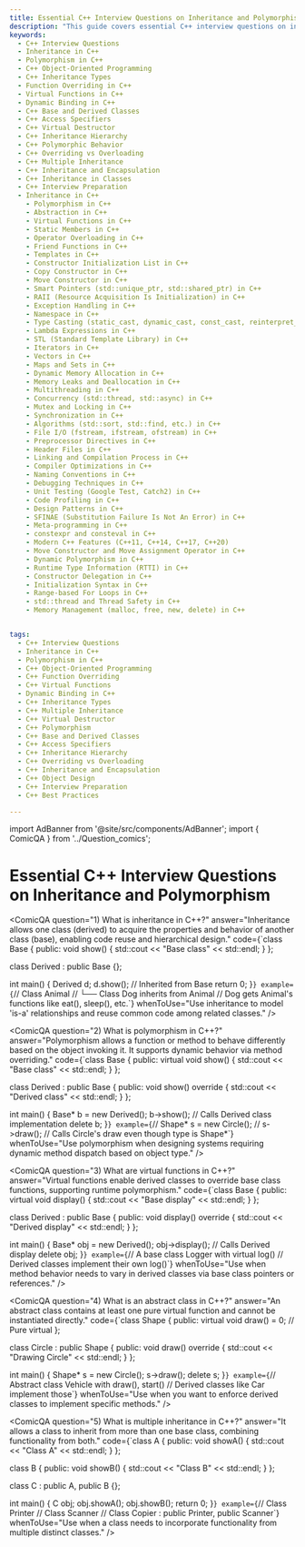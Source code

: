 ```yaml
---
title: Essential C++ Interview Questions on Inheritance and Polymorphism
description: "This guide covers essential C++ interview questions on inheritance and polymorphism, two of the core concepts of object-oriented programming (OOP). Learn about different types of inheritance (single, multiple, multilevel, hierarchical) and how polymorphism allows you to write flexible and reusable code. Understand the implementation of virtual functions, function overriding, and dynamic binding in C++ to prepare for technical interviews."
keywords:
  - C++ Interview Questions
  - Inheritance in C++
  - Polymorphism in C++
  - C++ Object-Oriented Programming
  - C++ Inheritance Types
  - Function Overriding in C++
  - Virtual Functions in C++
  - Dynamic Binding in C++
  - C++ Base and Derived Classes
  - C++ Access Specifiers
  - C++ Virtual Destructor
  - C++ Inheritance Hierarchy
  - C++ Polymorphic Behavior
  - C++ Overriding vs Overloading
  - C++ Multiple Inheritance
  - C++ Inheritance and Encapsulation
  - C++ Inheritance in Classes
  - C++ Interview Preparation
  - Inheritance in C++
    - Polymorphism in C++
    - Abstraction in C++
    - Virtual Functions in C++
    - Static Members in C++
    - Operator Overloading in C++
    - Friend Functions in C++
    - Templates in C++
    - Constructor Initialization List in C++
    - Copy Constructor in C++
    - Move Constructor in C++
    - Smart Pointers (std::unique_ptr, std::shared_ptr) in C++
    - RAII (Resource Acquisition Is Initialization) in C++
    - Exception Handling in C++
    - Namespace in C++
    - Type Casting (static_cast, dynamic_cast, const_cast, reinterpret_cast) in C++
    - Lambda Expressions in C++
    - STL (Standard Template Library) in C++
    - Iterators in C++
    - Vectors in C++
    - Maps and Sets in C++
    - Dynamic Memory Allocation in C++
    - Memory Leaks and Deallocation in C++
    - Multithreading in C++
    - Concurrency (std::thread, std::async) in C++
    - Mutex and Locking in C++
    - Synchronization in C++
    - Algorithms (std::sort, std::find, etc.) in C++
    - File I/O (fstream, ifstream, ofstream) in C++
    - Preprocessor Directives in C++
    - Header Files in C++
    - Linking and Compilation Process in C++
    - Compiler Optimizations in C++
    - Naming Conventions in C++
    - Debugging Techniques in C++
    - Unit Testing (Google Test, Catch2) in C++
    - Code Profiling in C++
    - Design Patterns in C++
    - SFINAE (Substitution Failure Is Not An Error) in C++
    - Meta-programming in C++
    - constexpr and consteval in C++
    - Modern C++ Features (C++11, C++14, C++17, C++20)
    - Move Constructor and Move Assignment Operator in C++
    - Dynamic Polymorphism in C++
    - Runtime Type Information (RTTI) in C++
    - Constructor Delegation in C++
    - Initialization Syntax in C++
    - Range-based For Loops in C++
    - std::thread and Thread Safety in C++
    - Memory Management (malloc, free, new, delete) in C++


tags:
  - C++ Interview Questions
  - Inheritance in C++
  - Polymorphism in C++
  - C++ Object-Oriented Programming
  - C++ Function Overriding
  - C++ Virtual Functions
  - Dynamic Binding in C++
  - C++ Inheritance Types
  - C++ Multiple Inheritance
  - C++ Virtual Destructor
  - C++ Polymorphism
  - C++ Base and Derived Classes
  - C++ Access Specifiers
  - C++ Inheritance Hierarchy
  - C++ Overriding vs Overloading
  - C++ Inheritance and Encapsulation
  - C++ Object Design
  - C++ Interview Preparation
  - C++ Best Practices

---
```

import AdBanner from '@site/src/components/AdBanner';
import { ComicQA } from '../Question_comics';

<div>
    <AdBanner />
</div>


# **Essential C++ Interview Questions on Inheritance and Polymorphism**
<ComicQA
  question="1) What is inheritance in C++?"
  answer="Inheritance allows one class (derived) to acquire the properties and behavior of another class (base), enabling code reuse and hierarchical design."
  code={`class Base {
  public:
    void show() { std::cout << "Base class" << std::endl; }
};

class Derived : public Base {};

int main() {
  Derived d;
  d.show();  // Inherited from Base
  return 0;
}`}
  example={`// Class Animal
// └── Class Dog inherits from Animal
// Dog gets Animal's functions like eat(), sleep(), etc.`}
  whenToUse="Use inheritance to model 'is-a' relationships and reuse common code among related classes."
/>

<ComicQA
  question="2) What is polymorphism in C++?"
  answer="Polymorphism allows a function or method to behave differently based on the object invoking it. It supports dynamic behavior via method overriding."
  code={`class Base {
  public:
    virtual void show() { std::cout << "Base class" << std::endl; }
};

class Derived : public Base {
  public:
    void show() override { std::cout << "Derived class" << std::endl; }
};

int main() {
  Base* b = new Derived();
  b->show();  // Calls Derived class implementation
  delete b;
}`}
  example={`// Shape* s = new Circle();
// s->draw();  // Calls Circle's draw even though type is Shape*`}
  whenToUse="Use polymorphism when designing systems requiring dynamic method dispatch based on object type."
/>

<ComicQA
  question="3) What are virtual functions in C++?"
  answer="Virtual functions enable derived classes to override base class functions, supporting runtime polymorphism."
  code={`class Base {
  public:
    virtual void display() { std::cout << "Base display" << std::endl; }
};

class Derived : public Base {
  public:
    void display() override { std::cout << "Derived display" << std::endl; }
};

int main() {
  Base* obj = new Derived();
  obj->display();  // Calls Derived display
  delete obj;
}`}
  example={`// A base class Logger with virtual log()
// Derived classes implement their own log()`}
  whenToUse="Use when method behavior needs to vary in derived classes via base class pointers or references."
/>

<ComicQA
  question="4) What is an abstract class in C++?"
  answer="An abstract class contains at least one pure virtual function and cannot be instantiated directly."
  code={`class Shape {
  public:
    virtual void draw() = 0;  // Pure virtual
};

class Circle : public Shape {
  public:
    void draw() override { std::cout << "Drawing Circle" << std::endl; }
};

int main() {
  Shape* s = new Circle();
  s->draw();
  delete s;
}`}
  example={`// Abstract class Vehicle with draw(), start()
// Derived classes like Car implement those`}
  whenToUse="Use when you want to enforce derived classes to implement specific methods."
/>

<ComicQA
  question="5) What is multiple inheritance in C++?"
  answer="It allows a class to inherit from more than one base class, combining functionality from both."
  code={`class A {
  public:
    void showA() { std::cout << "Class A" << std::endl; }
};

class B {
  public:
    void showB() { std::cout << "Class B" << std::endl; }
};

class C : public A, public B {};

int main() {
  C obj;
  obj.showA();
  obj.showB();
  return 0;
}`}
  example={`// Class Printer
// Class Scanner
// Class Copier : public Printer, public Scanner`}
  whenToUse="Use when a class needs to incorporate functionality from multiple distinct classes."
/>

